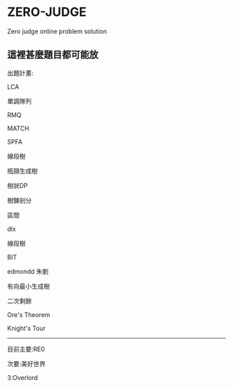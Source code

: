 # ZERO-JUDGE
Zero judge online problem solution

這裡甚麼題目都可能放
---------------------------
出題計畫: 

LCA

單調隊列 

RMQ

MATCH

SPFA

線段樹

瓶頸生成樹

樹狀DP

樹鍊剖分

區間

dlx

線段樹

BIT

edmondd 朱劉 

有向最小生成樹

二次剩餘

Ore's Theorem

Knight's Tour

-------------------------
目前主要:RE0

次要:美好世界

3:Overlord
